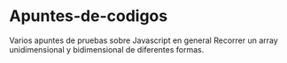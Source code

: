 # Apuntes-de-codigos
Varios apuntes de pruebas sobre Javascript en general
Recorrer un array unidimensional y bidimensional de diferentes formas.
